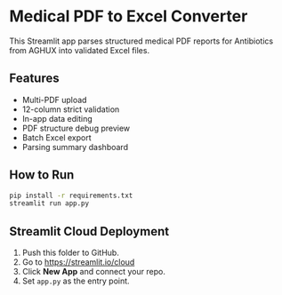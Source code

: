 # Medical PDF to Excel Converter

This Streamlit app parses structured medical PDF reports for Antibiotics from AGHUX into validated Excel files.

## Features
- Multi-PDF upload
- 12-column strict validation
- In-app data editing
- PDF structure debug preview
- Batch Excel export
- Parsing summary dashboard

## How to Run

```bash
pip install -r requirements.txt
streamlit run app.py
```

## Streamlit Cloud Deployment

1. Push this folder to GitHub.
2. Go to https://streamlit.io/cloud
3. Click **New App** and connect your repo.
4. Set `app.py` as the entry point.
